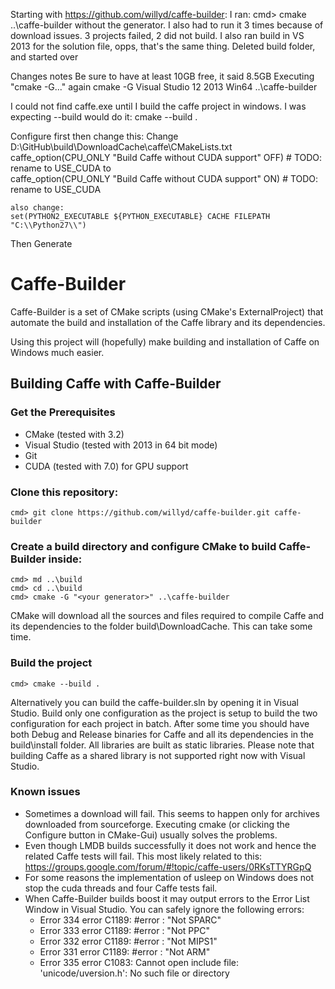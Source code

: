 Starting with https://github.com/willyd/caffe-builder:
I ran:
cmd> cmake ..\caffe-builder
without the generator. 
I also had to run it 3 times because of download issues.
3 projects failed, 2 did not build. 
I also ran build in VS 2013 for the solution file, opps, that's the same thing. 
Deleted build folder, and started over


Changes notes
Be sure to have at least 10GB free, it said 8.5GB
Executing "cmake -G..." again 
cmake -G Visual Studio 12 2013 Win64 ..\caffe-builder

I could not find caffe.exe until I build the caffe project in windows. 
I was expecting --build would do it:
cmake --build .


Configure first then change this:
Change D:\GitHub\build\DownloadCache\caffe\CMakeLists.txt
	caffe_option(CPU_ONLY  "Build Caffe without CUDA support" OFF) # TODO: rename to USE_CUDA
	to	
	caffe_option(CPU_ONLY  "Build Caffe without CUDA support" ON) # TODO: rename to USE_CUDA

	also change:
	set(PYTHON2_EXECUTABLE ${PYTHON_EXECUTABLE} CACHE FILEPATH "C:\\Python27\\")

Then Generate


# Caffe-Builder
Caffe-Builder is a set of CMake scripts (using CMake's ExternalProject) that automate the build and installation of the Caffe library and its dependencies.

Using this project will (hopefully) make building and installation of Caffe on Windows much easier. 

## Building Caffe with Caffe-Builder
### Get the Prerequisites
* CMake (tested with 3.2)
* Visual Studio (tested with 2013 in 64 bit mode)
* Git
* CUDA (tested with 7.0) for GPU support


### Clone this repository:    
    cmd> git clone https://github.com/willyd/caffe-builder.git caffe-builder
        
### Create a build directory and configure CMake to build Caffe-Builder inside:
    cmd> md ..\build
    cmd> cd ..\build
    cmd> cmake -G "<your generator>" ..\caffe-builder
    
CMake will download all the sources and files required to compile Caffe and its dependencies to the folder build\DownloadCache. This can take some time.
    
### Build the project
    cmd> cmake --build .
    
Alternatively you can build the caffe-builder.sln by opening it in Visual Studio. Build only one configuration as the project is setup to build the two configuration for each project in batch.
After some time you should have both Debug and Release binaries for Caffe and all its dependencies in the build\install folder. All libraries are built as static libraries. Please note that building Caffe as a shared library is not supported right now with Visual Studio.

### Known issues
* Sometimes a download will fail. This seems to happen only for archives downloaded from sourceforge. Executing cmake (or clicking the Configure button in CMake-Gui) usually solves the problems.
* Even though LMDB builds successfully it does not work and hence the related Caffe tests will fail. This most likely related to this: https://groups.google.com/forum/#!topic/caffe-users/0RKsTTYRGpQ
* For some reasons the implementation of usleep on Windows does not stop the cuda threads and four Caffe tests fail.
* When Caffe-Builder builds boost it may output errors to the Error List Window in Visual Studio. You can safely ignore the following errors:
    * Error	334	error C1189: #error :  "Not SPARC"	
    * Error	333	error C1189: #error :  "Not PPC"	
    * Error	332	error C1189: #error :  "Not MIPS1"	
    * Error	331	error C1189: #error :  "Not ARM"	
    * Error	335	error C1083: Cannot open include file: 'unicode/uversion.h': No such file or directory